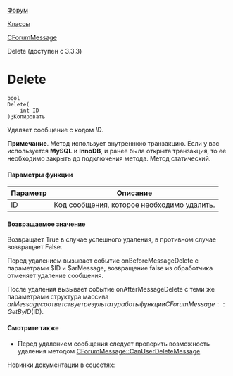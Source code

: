 [Форум](/api_help/forum/index.php)

[Классы](/api_help/forum/developer/index.php)

[CForumMessage](/api_help/forum/developer/cforummessage/index.php)

Delete (доступен с 3.3.3)

Delete
======

```
bool
Delete(
	int ID
);Копировать
```

Удаляет сообщение с кодом *ID*.

**Примечание**. Метод использует внутреннюю транзакцию. Если у вас используется **MySQL** и **InnoDB**, и ранее была открыта транзакция, то ее необходимо закрыть до подключения метода. Метод статический.

#### Параметры функции

| Параметр | Описание |
| --- | --- |
| ID | Код сообщения, которое необходимо удалить. |

#### Возвращаемое значение

Возвращает True в случае успешного удаления, в противном случае возвращает False.

Перед удалением вызывает событие onBeforeMessageDelete с параметрами $ID и $arMessage, возвращение false из обработчика отменяет удаление сообщения.

После удаления вызывает событие onAfterMessageDelete с теми же параметрами структура массива $arMessage соответствует результату работы функции CForumMessage::GetByID($ID).

#### Смотрите также

* Перед удалением сообщения следует проверить возможность удаления методом [CForumMessage::CanUserDeleteMessage](/api_help/forum/developer/cforummessage/canuserdeletemessage.php)

Новинки документации в соцсетях: